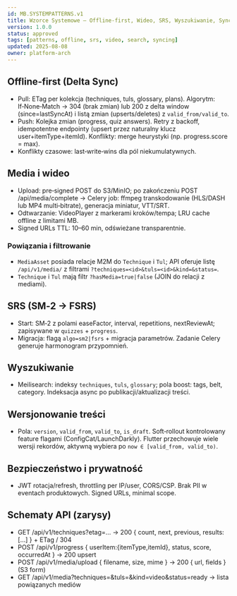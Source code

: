 ```yaml
---
id: MB.SYSTEMPATTERNS.v1
title: Wzorce Systemowe — Offline‑first, Wideo, SRS, Wyszukiwanie, Sync
version: 1.0.0
status: approved
tags: [patterns, offline, srs, video, search, syncing]
updated: 2025-08-08
owner: platform-arch
---
```


## Offline‑first (Delta Sync)
- Pull: ETag per kolekcja (techniques, tuls, glossary, plans). Algorytm: If‑None‑Match → 304 (brak zmian) lub 200 z delta window (since=lastSyncAt) i listą zmian (upserts/deletes) z `valid_from/valid_to`.
- Push: Kolejka zmian (progress, quiz answers). Retry z backoff, idempotentne endpointy (upsert przez naturalny klucz user+itemType+itemId). Konflikty: merge heurystyki (np. progress.score = max). 
- Konflikty czasowe: last‑write‑wins dla pól niekumulatywnych.

## Media i wideo
- Upload: pre‑signed POST do S3/MinIO; po zakończeniu POST /api/media/complete → Celery job: ffmpeg transkodowanie (HLS/DASH lub MP4 multi‑bitrate), generacja miniatur, VTT/SRT.
- Odtwarzanie: VideoPlayer z markerami kroków/tempa; LRU cache offline z limitami MB.
- Signed URLs TTL: 10–60 min, odświeżane transparentnie.

### Powiązania i filtrowanie
- `MediaAsset` posiada relacje M2M do `Technique` i `Tul`; API oferuje listę `/api/v1/media/` z filtrami `?techniques=<id>&tuls=<id>&kind=&status=`.
- `Technique` i `Tul` mają filtr `?hasMedia=true|false` (JOIN do relacji z mediami).

## SRS (SM‑2 → FSRS)
- Start: SM‑2 z polami easeFactor, interval, repetitions, nextReviewAt; zapisywane w `quizzes` + `progress`.
- Migracja: flagą `algo=sm2|fsrs` + migracja parametrów. Zadanie Celery generuje harmonogram przypomnień.

## Wyszukiwanie
- Meilisearch: indeksy `techniques`, `tuls`, `glossary`; pola boost: tags, belt, category. Indeksacja async po publikacji/aktualizacji treści.

## Wersjonowanie treści
- Pola: `version`, `valid_from`, `valid_to`, `is_draft`. Soft‑rollout kontrolowany feature flagami (ConfigCat/LaunchDarkly). Flutter przechowuje wiele wersji rekordów, aktywną wybiera po `now ∈ [valid_from, valid_to)`.

## Bezpieczeństwo i prywatność
- JWT rotacja/refresh, throttling per IP/user, CORS/CSP. Brak PII w eventach produktowych. Signed URLs, minimal scope.

## Schematy API (zarysy)
- GET /api/v1/techniques?etag=... → 200 { count, next, previous, results:[...] } + ETag / 304
- POST /api/v1/progress { userItem:{itemType,itemId}, status, score, occurredAt } → 200 upsert
- POST /api/v1/media/upload { filename, size, mime } → 200 { url, fields } (S3 form)
- GET /api/v1/media?techniques=<id>&tuls=<id>&kind=video&status=ready → lista powiązanych mediów


